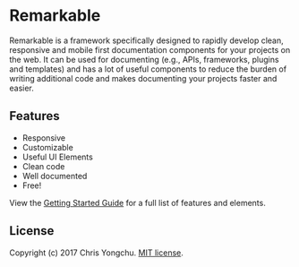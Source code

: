 # Remarkable

Remarkable is a framework specifically designed to rapidly develop clean, responsive and mobile first documentation components for your projects on the web. It can be used for documenting (e.g., APIs, frameworks, plugins and templates) and has a lot of useful components to reduce the burden of writing additional code and makes documenting your projects faster and easier.

## Features

* Responsive
* Customizable
* Useful UI Elements
* Clean code
* Well documented
* Free!

View the [Getting Started Guide](https://remark.chrisyongchu.com) for a full list of features and elements.

## License

Copyright (c) 2017 Chris Yongchu. [MIT license](https://remarkabledocs.com/etc/blob/master/licenses/MIT).
